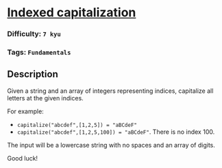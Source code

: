 # [Indexed capitalization](https://www.codewars.com/kata/59cfc09a86a6fdf6df0000f1)

### Difficulty: `7 kyu`

### Tags: `Fundamentals`

## Description

Given a string and an array of integers representing indices, capitalize all letters at the given indices.

For example:

- `capitalize("abcdef",[1,2,5]) = "aBCdeF"`
- `capitalize("abcdef",[1,2,5,100]) = "aBCdeF"`. There is no index 100.

The input will be a lowercase string with no spaces and an array of digits.

Good luck!

